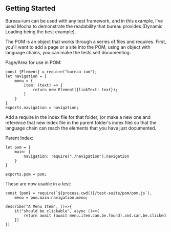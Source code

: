 ## Getting Started

Bureau-ium can be used with any test framework, and in this example, I've used Mocha to demonstrate the readability that bureau provides (Dynamic Loading being the best example).

The POM is an object that works through a series of files and requires.
First, you'll want to add a page or a site into the POM, using an object with language chains, you can make the tests self documenting:

Page/Area for use in POM:
``` 
const {Element} = require("bureau-ium");
let navigation = {
    menu = {
	    item: (text) => {
		    return new Element({linkText: text});
	    }
    }
}
exports.navigation = navigation;
```

Add a require in the index file for that folder, (or make a new one and reference that new index file in the parent folder's index file) so that the language chain can reach the elements that you have just documented.

Parent Index:
```
let pom = {
    main: {
        navigation: require("./navigation").navigation
    }
}

exports.pom = pom;
```

These are now usable in a test:

``` 
const {pom} = require(`${process.cwd()}/test-suite/pom/pom.js`),
    menu = pom.main.navigation.menu;

describe("A Menu Item", ()=>{
	it("should be clickable", async ()=>{
		return await (await menu.item.can.be.found).and.can.be.clicked
	})
}) 
```